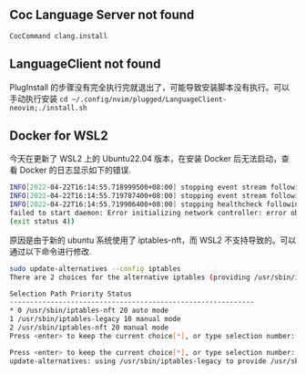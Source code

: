 ## Coc Language Server not found

`CocCommand clang.install`

## LanguageClient not found

PlugInstall 的步骤没有完全执行完就退出了，可能导致安装脚本没有执行。可以手动执行安装 `cd ~/.config/nvim/plugged/LanguageClient-neovim;./install.sh`

## Docker for WSL2

今天在更新了 WSL2 上的 Ubuntu22.04 版本，在安装 Docker 后无法启动，查看 Docker 的日志显示如下的错误.

```bash
INFO[2022-04-22T16:14:55.718999500+08:00] stopping event stream following graceful shutdown error="<nil>" module=libcontainerd namespace=moby
INFO[2022-04-22T16:14:55.719787400+08:00] stopping event stream following graceful shutdown error="context canceled" module=libcontainerd namespace=plugins.moby
INFO[2022-04-22T16:14:55.719906400+08:00] stopping healthcheck following graceful shutdown module=libcontainerd
failed to start daemon: Error initializing network controller: error obtaining controller instance: unable to add return rule in DOCKER-ISOLATION-STAGE-1 chain: (iptables failed: iptables --wait -A DOCKER-ISOLATION-STAGE-1 -j RETURN:       iptables v1.8.7 (nf_tables): RULE_APPEND failed (No such file or directory): rule in chain DOCKER-ISOLATION-STAGE-1
(exit status 4))
```

原因是由于新的 ubuntu 系统使用了 iptables-nft，而 WSL2 不支持导致的。可以通过以下命令进行修改.

```bash
sudo update-alternatives --config iptables
There are 2 choices for the alternative iptables (providing /usr/sbin/iptables).

Selection Path Priority Status
------------------------------------------------------------
* 0 /usr/sbin/iptables-nft 20 auto mode
1 /usr/sbin/iptables-legacy 10 manual mode
2 /usr/sbin/iptables-nft 20 manual mode
Press <enter> to keep the current choice[*], or type selection number: 1

Press <enter> to keep the current choice[*], or type selection number: 1
update-alternatives: using /usr/sbin/iptables-legacy to provide /usr/sbin/iptables (iptables) in manual mode
```
